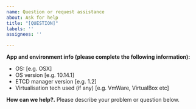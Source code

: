 ```yaml
---
name: Question or request assistance
about: Ask for help
title: "[QUESTION]"
labels: ''
assignees: ''

---
```


**App and environment info (please complete the following information):**
 - OS: [e.g. OSX]
 - OS version [e.g. 10.14.1]
 - ETCD manager version [e.g. 1.2]
 - Virtualisation tech used (if any) [e.g. VmWare, VirtualBox etc]

**How can we help?.**
Please describe your problem or question below.
